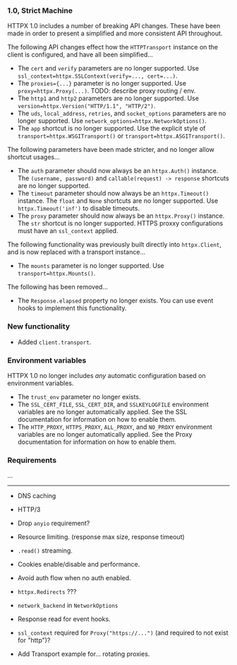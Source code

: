 ### 1.0, Strict Machine

HTTPX 1.0 includes a number of breaking API changes. These have been made in order to present a simplified and more consistent API throughout.

The following API changes effect how the `HTTPTransport` instance on the client is configured, and have all been simplified...

* The `cert` and `verify` parameters are no longer supported. Use `ssl_context=httpx.SSLContext(verify=..., cert=...)`.
* The `proxies={...}` parameter is no longer supported. Use `proxy=httpx.Proxy(...)`. TODO: describe proxy routing / env.
* The `http1` and `http2` parameters are no longer supported. Use `version=httpx.Version("HTTP/1.1", "HTTP/2")`.
* The `uds`, `local_address`, `retries`, and `socket_options` parameters are no longer supported. Use `network_options=httpx.NetworkOptions()`.
* The `app` shortcut is no longer supported. Use the explicit style of `transport=httpx.WSGITransport()` or `transport=httpx.ASGITransport()`.

The following parameters have been made stricter, and no longer allow shortcut usages...

* The `auth` parameter should now always be an `httpx.Auth()` instance. The `(username, password)` and `callable(request) -> response` shortcuts are no longer supported.
* The `timeout` parameter should now always be an `httpx.Timeout()` instance. The `float` and `None` shortcuts are no longer supported. Use `httpx.Timeout('inf')` to disable timeouts.
* The `proxy` parameter should now always be an `httpx.Proxy()` instance. The `str` shortcut is no longer supported. HTTPS proxxy configurations must have an `ssl_context` applied.

The following functionality was previously built directly into `httpx.Client`, and is now replaced with a transport instance...

* The `mounts` parameter is no longer supported. Use `transport=httpx.Mounts()`.

The following has been removed...

* The `Response.elapsed` property no longer exists. You can use event hooks to implement this functionality.

### New functionality

* Added `client.transport`.

### Environment variables

HTTPX 1.0 no longer includes *any* automatic configuration based on environment variables.

* The `trust_env` parameter no longer exists.
* The `SSL_CERT_FILE`, `SSL_CERT_DIR`, and `SSLKEYLOGFILE` environment variables are no longer automatically applied. See the SSL documentation for information on how to enable them.
* The `HTTP_PROXY`, `HTTPS_PROXY`, `ALL_PROXY`, and `NO_PROXY` environment variables are no longer automatically applied. See the Proxy documentation for information on how to enable them.

### Requirements

...

---

* DNS caching
* HTTP/3
* Drop `anyio` requirement?
* Resource limiting. (response max size, response timeout)
* `.read()` streaming.
* Cookies enable/disable and performance.
* Avoid auth flow when no auth enabled.
* `httpx.Redirects` ???
* `network_backend` in `NetworkOptions`
* Response read for event hooks.

* `ssl_context` required for `Proxy("https://...")` (and required to not exist for "http")?

* Add Transport example for... rotating proxies.